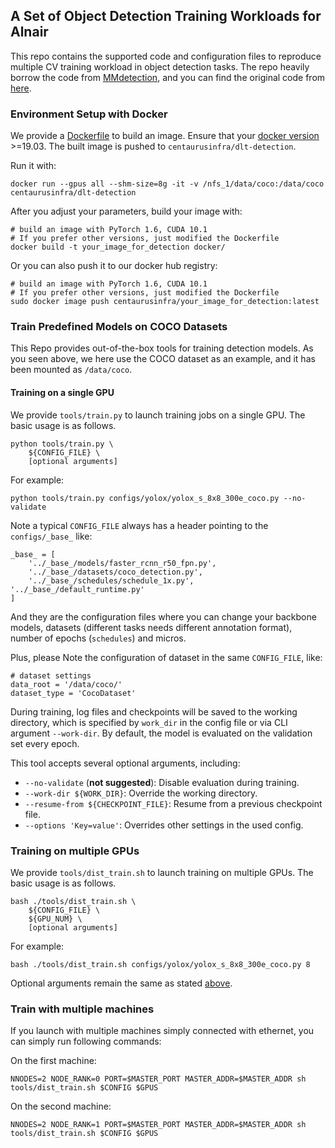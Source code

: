## A Set of Object Detection Training Workloads for Alnair

This repo contains the supported code and configuration files to reproduce multiple CV training workload in object detection tasks. The repo heavily borrow the code from [MMdetection](https://github.com/open-mmlab/mmdetection), and you can find the original code from [here](https://github.com/open-mmlab/mmdetection/blob/31c84958f54287a8be2b99cbf87a6dcf12e57753/docs/en/1_exist_data_model.md). 

### Environment Setup with Docker

We provide a [Dockerfile](https://github.com/YHDING23/dlt-detection/blob/main/docker/Dockerfile) to build an image. Ensure that your [docker version](https://docs.docker.com/engine/install/) >=19.03. The built image is pushed to `centaurusinfra/dlt-detection`. 

Run it with:

```shell
docker run --gpus all --shm-size=8g -it -v /nfs_1/data/coco:/data/coco centaurusinfra/dlt-detection
```

After you adjust your parameters, build your image with:

```shell
# build an image with PyTorch 1.6, CUDA 10.1
# If you prefer other versions, just modified the Dockerfile
docker build -t your_image_for_detection docker/
```

Or you can also push it to our docker hub registry:

```shell
# build an image with PyTorch 1.6, CUDA 10.1
# If you prefer other versions, just modified the Dockerfile
sudo docker image push centaurusinfra/your_image_for_detection:latest
```

### Train Predefined Models on COCO Datasets

This Repo provides out-of-the-box tools for training detection models. As you seen above, we here use the COCO dataset as an example, and it has been mounted as `/data/coco`.

#### Training on a single GPU

We provide `tools/train.py` to launch training jobs on a single GPU.
The basic usage is as follows.

```shell
python tools/train.py \
    ${CONFIG_FILE} \
    [optional arguments]
```

For example:
```angular2html
python tools/train.py configs/yolox/yolox_s_8x8_300e_coco.py --no-validate
```

Note a typical `CONFIG_FILE` always has a header pointing to the `configs/_base_` like:
```angular2html
_base_ = [
    '../_base_/models/faster_rcnn_r50_fpn.py',
    '../_base_/datasets/coco_detection.py',
    '../_base_/schedules/schedule_1x.py', '../_base_/default_runtime.py'
]
```
And they are the configuration files where you can change your backbone models, datasets (different tasks needs different annotation format), number of epochs (`schedules`) and micros. 

Plus, please Note the configuration of dataset in the same `CONFIG_FILE`, like:
```angular2html
# dataset settings
data_root = '/data/coco/'
dataset_type = 'CocoDataset'
```

During training, log files and checkpoints will be saved to the working directory, which is specified by `work_dir` in the config file or via CLI argument `--work-dir`. By default, the model is evaluated on the validation set every epoch. 

This tool accepts several optional arguments, including:

- `--no-validate` (**not suggested**): Disable evaluation during training.
- `--work-dir ${WORK_DIR}`: Override the working directory.
- `--resume-from ${CHECKPOINT_FILE}`: Resume from a previous checkpoint file.
- `--options 'Key=value'`: Overrides other settings in the used config.

### Training on multiple GPUs

We provide `tools/dist_train.sh` to launch training on multiple GPUs.
The basic usage is as follows.

```shell
bash ./tools/dist_train.sh \
    ${CONFIG_FILE} \
    ${GPU_NUM} \
    [optional arguments]
```

For example:
```angular2html
bash ./tools/dist_train.sh configs/yolox/yolox_s_8x8_300e_coco.py 8 
```

Optional arguments remain the same as stated [above](#training-on-a-single-GPU).

### Train with multiple machines

If you launch with multiple machines simply connected with ethernet, you can simply run following commands:

On the first machine:

```shell
NNODES=2 NODE_RANK=0 PORT=$MASTER_PORT MASTER_ADDR=$MASTER_ADDR sh tools/dist_train.sh $CONFIG $GPUS
```

On the second machine:

```shell
NNODES=2 NODE_RANK=1 PORT=$MASTER_PORT MASTER_ADDR=$MASTER_ADDR sh tools/dist_train.sh $CONFIG $GPUS
```
